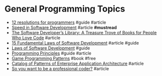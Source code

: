 # General Programming Topics

- [12 resolutions for programmers](http://matt.might.net/articles/programmers-resolutions) #guide #article
- [Speed in Software Development](https://www.targetprocess.com/articles/speed-in-software-development) #article **#mustread**
- [The Software Developer’s Library: A Treasure Trove of Books for People Who Love Code](https://medium.com/javascript-scene/the-software-developer-s-library-a-treasure-trove-of-books-for-people-who-love-code-f9bc92c7883b#.erybyoog1) #article
- [15 Fundamental Laws of Software Development](http://www.exceptionnotfound.net/fundamental-laws-of-software-development/) #article #guide
- [Laws of Software Development](http://www.globalnerdy.com/2007/07/18/laws-of-software-development/) #guide
- [Programming Principles](http://webpro.github.io/programming-principles/) #guide #article
- [Game Programming Patterns](http://gameprogrammingpatterns.com/contents.html) #book #free
- [Catalog of Patterns of Enterprise Application Architecture](http://martinfowler.com/eaaCatalog/index.html) #article
- [So you want to be a professional coder?](https://medium.com/javascript-scene/so-you-want-to-be-a-professional-coder-a3b5deb5329f#.3oqu8uemh) #article

